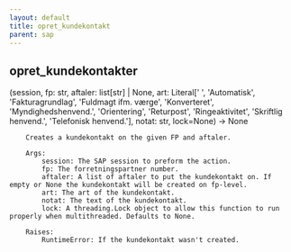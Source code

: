 ```yaml
---
layout: default
title: opret_kundekontakt
parent: sap
---
```


## opret_kundekontakter
(session, fp: str, aftaler: list[str] | None,
art: Literal[' ', 'Automatisk', 'Fakturagrundlag', 'Fuldmagt ifm. værge', 'Konverteret', 'Myndighedshenvend.', 'Orientering', 'Returpost', 'Ringeaktivitet', 'Skriftlig henvend.', 'Telefonisk henvend.'],
notat: str, lock=None) -> None

```
    Creates a kundekontakt on the given FP and aftaler.

    Args:
        session: The SAP session to preform the action.
        fp: The forretningspartner number.
        aftaler: A list of aftaler to put the kundekontakt on. If empty or None the kundekontakt will be created on fp-level.
        art: The art of the kundekontakt.
        notat: The text of the kundekontakt.
        lock: A threading.Lock object to allow this function to run properly when multithreaded. Defaults to None.

    Raises:
        RuntimeError: If the kundekontakt wasn't created.
    
```

